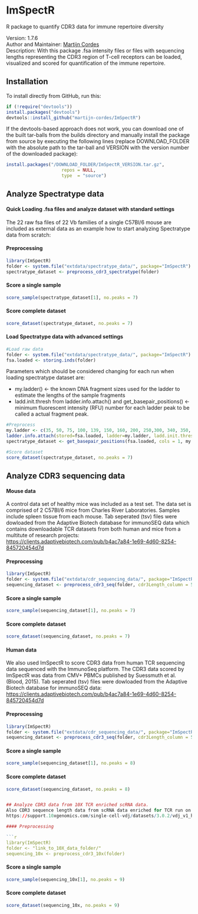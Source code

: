 # ImSpectR
R package to quantify CDR3 data for immune repertoire diversity

Version: 1.7.6<br>
Author and Maintainer: [Martijn Cordes](mailto:m.cordes@lumc.nl) <br>
Description: With this package .fsa intensity files or files with sequencing lengths representing the CDR3 region of T-cell receptors can be loaded, visualized and scored for quantification of the immune repertoire. 

## Installation

To install directly from GitHub, run this:

```r
if (!require("devtools"))
install.packages("devtools")
devtools::install_github("martijn-cordes/ImSpectR")
```
If the devtools-based approach does not work, you can download one of the built tar-balls from the builds directory and manually install the package from source by executing the following lines (replace DOWNLOAD_FOLDER with the absolute path to the tar-ball and VERSION with the version number of the downloaded package):

```r
install.packages("/DOWNLOAD_FOLDER/ImSpectR_VERSION.tar.gz",
                     repos = NULL,
                     type  = "source")

```

## Analyze Spectratype data

#### Quick Loading .fsa files and analyze dataset with standard settings

The 22 raw fsa files of 22 Vb families of a single C57Bl/6 mouse are included as external data as an example how to start analyzing Spectratype data from scratch:

#### Preprocessing

```r
library(ImSpectR)
folder <- system.file("extdata/spectratype_data/", package="ImSpectR")
spectratype_dataset <- preprocess_cdr3_spectratype(folder)
```
#### Score a single sample 

```r
score_sample(spectratype_dataset[1], no.peaks = 7)
```
#### Score complete dataset

```r
score_dataset(spectratype_dataset, no.peaks = 7)
```

#### Load Spectratype data with advanced settings

```r
#Load raw data
folder <- system.file("extdata/spectratype_data/", package="ImSpectR")
fsa.loaded <- storing.inds(folder)
```

Parameters which should be considered changing for each run  when loading spectratype dataset are:
- my.ladder() <- the known DNA fragment sizes used for the ladder to estimate the lengths of the sample fragments
- ladd.init.thresh from ladder.info.attach() and get_basepair_positions() <- minimum fluorescent intensity (RFU) number for each ladder peak to be called a actual fragment peak.

```r
#Preprocess
my.ladder <- c(35, 50, 75, 100, 139, 150, 160, 200, 250,300, 340, 350, 400, 450, 490, 500)
ladder.info.attach(stored=fsa.loaded, ladder=my.ladder, ladd.init.thresh=1000, draw=F,method="iter2")
spectratype_dataset <- get_basepair_positions(fsa.loaded, cols = 1, my.ladder, channel.ladder=NULL,  init.thresh=1750, ladd.init.thresh=1000)

#Score dataset
score_dataset(spectratype_dataset, no.peaks = 7)
```

## Analyze CDR3 sequencing data

#### Mouse data

A control data set of healthy mice was included as a test set. The data set is comprised of 2 C57Bl/6 mice from Charles River Laboratories. Samples include spleen tissue from each mouse. Tab seperated (tsv) files were dowloaded from the Adaptive Biotech database for immunoSEQ data which contains downloadable TCR datasets from both human and mice from a multitute of research projects: https://clients.adaptivebiotech.com/pub/b4ac7a84-1e69-4d60-8254-845720454d7d

#### Preprocessing

```r
library(ImSpectR)
folder <- system.file("extdata/cdr_sequencing_data/", package="ImSpectR")
sequencing_dataset <- preprocess_cdr3_seq(folder, cdr3Length_column = 5, geneFamily_column = 7)
```
#### Score a single sample 

```r
score_sample(sequencing_dataset[1], no.peaks = 7)
```
#### Score complete dataset

```r
score_dataset(sequencing_dataset, no.peaks = 7)
```

#### Human data

We also used ImSpectR to score CDR3 data from human TCR sequencing data sequenced with the ImmunoSeq platform. The CDR3 data scored by ImSpectR was data from CMV+ PBMCs published by Suessmuth et al. (Blood, 2015). Tab seperated (tsv) files were dowloaded from the Adaptive Biotech database for immunoSEQ data: https://clients.adaptivebiotech.com/pub/b4ac7a84-1e69-4d60-8254-845720454d7d

#### Preprocessing

```r
library(ImSpectR)
folder <- system.file("extdata/cdr_sequencing_data/", package="ImSpectR")
sequencing_dataset <- preprocess_cdr3_seq(folder, cdr3Length_column = 57, geneFamily_column = 58)
```
#### Score a single sample 

```r
score_sample(sequencing_dataset[1], no.peaks = 8)
```
#### Score complete dataset

```r
score_dataset(sequencing_dataset, no.peaks = 8)


## Analyze CDR3 data from 10X TCR enriched scRNA data.
Also CDR3 sequence length data from scRNA data enriched for TCR run on the 10X Chromium can be processed and scored with ImSpectR. For this analysis the "All contig anotations" csv file generated by the Cellranger pipeline is used. We tested ImSpectR on a (human) CD8+ T cells of Healthy Donor 1 freely available for download on the 10x website:
https://support.10xgenomics.com/single-cell-vdj/datasets/3.0.2/vdj_v1_hs_aggregated_donor1

#### Preprocessing

```r
library(ImSpectR)
folder <- "link_to_10X_data_folder/"
sequencing_10x <- preprocess_cdr3_10x(folder)
```
#### Score a single sample 

```r
score_sample(sequencing_10x[1], no.peaks = 9)
```
#### Score complete dataset

```r
score_dataset(sequencing_10x, no.peaks = 9)
```






